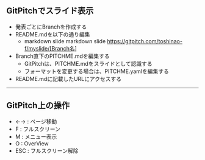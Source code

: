 ## GitPitchでスライド表示
- 発表ごとにBranchを作成する
- README.mdを以下の通り編集
    - markdown slide markdown slide https://gitpitch.com/toshinao-f/myslide/[Branch名]
- Branch直下のPITCHME.mdを編集する
    - GitPitchは、PITCHME.mdをスライドとして認識する
    - フォーマットを変更する場合は、PITCHME.yamlを編集する
- README.mdに記載したURLにアクセスする

---

## GitPitch上の操作
- ←→  : ページ移動
- F   : フルスクリーン
- M   : メニュー表示
- O   : OverView
- ESC : フルスクリーン解除
